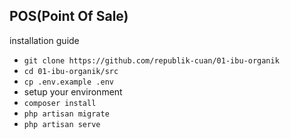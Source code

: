 POS(Point Of Sale)
--------------------

installation guide
- `git clone https://github.com/republik-cuan/01-ibu-organik`
- `cd 01-ibu-organik/src`
- `cp .env.example .env`
- setup your environment
- `composer install`
- `php artisan migrate`
- `php artisan serve`
